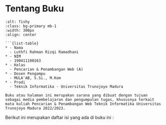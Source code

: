 # Tentang Buku


```{image} ../webmining/tugas/luthfi.png
:alt: fishy
:class: bg-primary mb-1
:width: 300px
:align: center
```
```{admonition} Biodata Penulis
```{list-table}
* - Nama
  - Luthfi Rahman Rizqi Ramadhani
* - NIM
  - 190411100163
* - Kelas
  - Pencarian & Penambangan Web (A)
* - Dosen Pengampu
  - MULA'AB, S.Si., M.Kom
* - Prodi
  - Teknik Informatika - Universitas Trunojoyo Madura
```



```{admonition} Informasi Mengenai Buku
Buku atau halaman ini merupakan sarana yang dibuat dengan tujuan sebagai media pembelajaran dan pengumpulan tugas, khususnya terkait mata kuliah Pencarian & Penambangan Web Teknik Informatika Universitas Trunojoyo Madura 2022/2023. 
```

Berikut ini merupakan daftar isi yang ada di buku ini :
```{tableofcontents}
```
